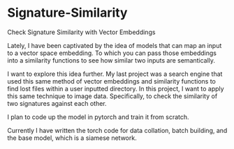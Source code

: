 # Signature-Similarity
Check Signature Similarity with Vector Embeddings


Lately, I have been captivated by the idea of models that can map an input 
to a vector space embedding. To which you can pass those embeddings into a
similarity functions to see how similar two inputs are semantically. 

I want to explore this idea further. My last project was a search engine that 
used this same method of vector embeddings and similarity functions to find lost 
files within a user inputted directory. In this project, I want to apply this 
same technique to image data. Specifically, to check the similarity of two signatures 
against each other.

I plan to code up the model in pytorch and train it from scratch.  

Currently I have written the torch code for data collation, batch building, and
the base model, which is a siamese network.
